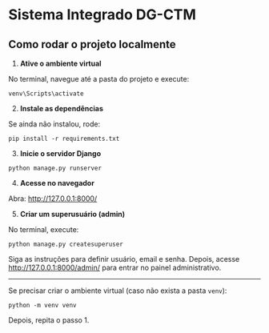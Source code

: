 # Sistema Integrado DG-CTM

## Como rodar o projeto localmente

1. **Ative o ambiente virtual**

No terminal, navegue até a pasta do projeto e execute:

```
venv\Scripts\activate
```

2. **Instale as dependências**

Se ainda não instalou, rode:

```
pip install -r requirements.txt
```

3. **Inicie o servidor Django**

```
python manage.py runserver
```

4. **Acesse no navegador**

Abra: http://127.0.0.1:8000/

5. **Criar um superusuário (admin)**

No terminal, execute:

```
python manage.py createsuperuser
```

Siga as instruções para definir usuário, email e senha. Depois, acesse http://127.0.0.1:8000/admin/ para entrar no painel administrativo.

---

Se precisar criar o ambiente virtual (caso não exista a pasta `venv`):

```
python -m venv venv
```

Depois, repita o passo 1.
